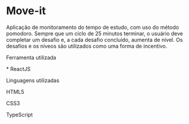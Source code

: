 # Move-it

Aplicação de monitoramento do tempo de estudo, com uso do método pomodoro. Sempre que um ciclo de 25 minutos terminar, o usuário deve completar um desafio e, a cada desafio concluído, aumenta de nível. Os desafios e os níveos são utilizados como uma forma de incentivo.

<p>Ferramenta utilizada<p>
<p>* ReactJS<p>
<p>Linguagens utilizadas<p>
<p>HTML5<p>
<p>CSS3<p>
<p>TypeScript<p>
